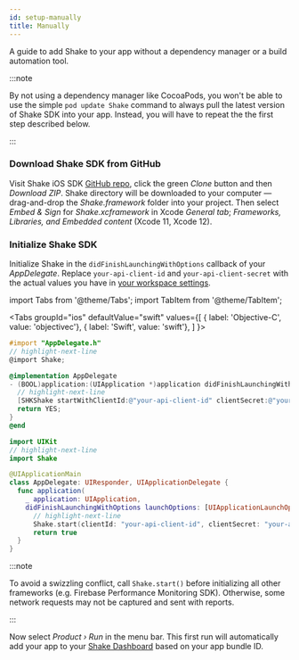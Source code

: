 ```yaml
---
id: setup-manually
title: Manually
---
```

A guide to add Shake to your app without a dependency manager or a build automation tool.

:::note

By not using a dependency manager like CocoaPods, you won't be able to use the simple `pod update Shake` command to
always pull the latest version of Shake SDK into your app. Instead, you will have to repeat the the first step described below.

:::

### Download Shake SDK from GitHub
Visit Shake iOS SDK [GitHub repo](https://github.com/shakebugs/shake-ios), click the green *Clone* button and then *Download ZIP*.
Shake directory will be downloaded to your computer — drag-and-drop the *Shake.framework* folder into your project. Then select *Embed & Sign* for *Shake.xcframework*  in Xcode *General tab*; *Frameworks, Libraries, and Embedded content* (Xcode 11, Xcode 12).

### Initialize Shake SDK
Initialize Shake in the `didFinishLaunchingWithOptions` callback of your *AppDelegate*.
Replace `your-api-client-id` and `your-api-client-secret` with the actual values you have in [your workspace settings](https://app.shakebugs.com/settings/workspace#general).

import Tabs from '@theme/Tabs';
import TabItem from '@theme/TabItem';

<Tabs
  groupId="ios"
  defaultValue="swift"
  values={[
    { label: 'Objective-C', value: 'objectivec'},
    { label: 'Swift', value: 'swift'},
  ]
}>

<TabItem value="objectivec">

```objectivec title="AppDelegate.m"
#import "AppDelegate.h"
// highlight-next-line
@import Shake;

@implementation AppDelegate
- (BOOL)application:(UIApplication *)application didFinishLaunchingWithOptions:(NSDictionary *)launchOptions {
  // highlight-next-line
  [SHKShake startWithClientId:@"your-api-client-id" clientSecret:@"your-api-client-secret"];
  return YES;
}
@end
```

</TabItem>

<TabItem value="swift">

```swift title="AppDelegate.swift"
import UIKit
// highlight-next-line
import Shake

@UIApplicationMain
class AppDelegate: UIResponder, UIApplicationDelegate {
  func application(
    _ application: UIApplication,
    didFinishLaunchingWithOptions launchOptions: [UIApplicationLaunchOptionsKey: Any]?) -> Bool {
      // highlight-next-line
      Shake.start(clientId: "your-api-client-id", clientSecret: "your-api-client-secret")
      return true
  }
}
```

</TabItem>
</Tabs>

:::note

To avoid a swizzling conflict, call `Shake.start()` before initializing all other frameworks (e.g. Firebase Performance Monitoring SDK). Otherwise, some network requests may not be captured and sent with reports.

:::

Now select *Product › Run* in the menu bar. This first run will automatically
add your app to your [Shake Dashboard](https://app.shakebugs.com/) based on your app bundle ID.
